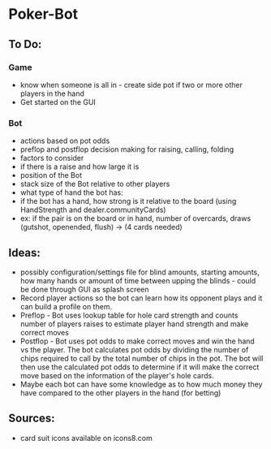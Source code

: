 # Poker-Bot

## To Do:
### Game
* know when someone is all in - create side pot if two or more other players in the hand
* Get started on the GUI

### Bot
* actions based on pot odds
* preflop and postflop decision making for raising, calling, folding
* factors to consider
* if there is a raise and how large it is
* position of the Bot
* stack size of the Bot relative to other players
* what type of hand the bot has:
* if the bot has a hand, how strong is it relative to the board (using HandStrength and  dealer.communityCards)
* ex: if the pair is on the board or in hand, number of overcards, draws (gutshot, openended, flush) -> (4 cards needed)


## Ideas:
* possibly configuration/settings file for blind amounts, starting amounts, how many hands or amount of time between upping the blinds - could be done through GUI as splash screen
* Record player actions so the bot can learn how its opponent plays and it can build a profile on them.
* Preflop - Bot uses lookup table for hole card strength and counts number of players raises to estimate player hand strength and make correct moves
* Postflop - Bot uses pot odds to make correct moves and win the hand vs the player. The bot calculates pot odds by dividing the number of chips required to call by the total number of chips in the pot. The bot will then use the calculated pot odds to determine if it will make the correct move based on the information of the player's hole cards.
* Maybe each bot can have some knowledge as to how much money they have compared to the other players in the hand (for betting)

## Sources:
* card suit icons available on icons8.com
